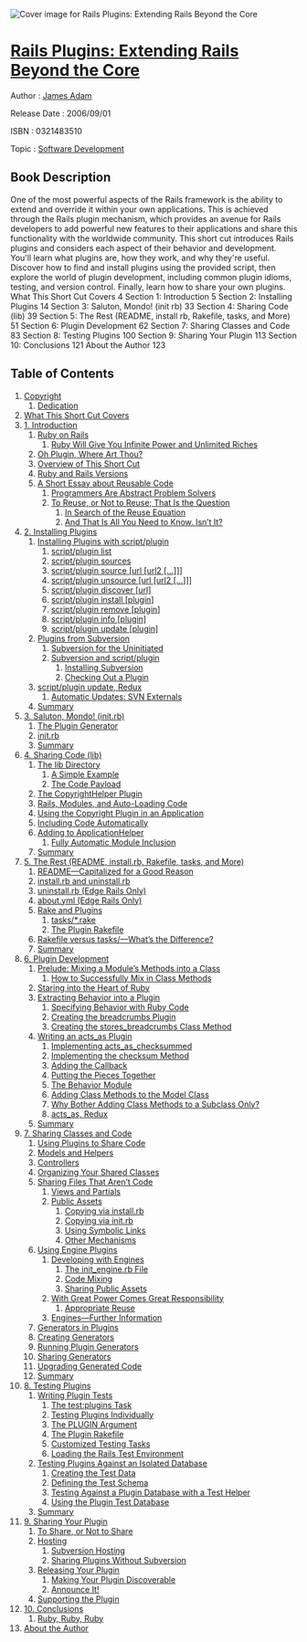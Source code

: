 ![Cover image for Rails Plugins: Extending Rails Beyond the Core](https://imgdetail.ebookreading.net/cover/cover/software_development/EB0321483510.jpg)

[Rails Plugins: Extending Rails Beyond the Core](https://ebookreading.net/view/book/Rails+Plugins%3A+Extending+Rails+Beyond+the+Core-EB0321483510_1.html "Rails Plugins: Extending Rails Beyond the Core")
====================================================================================================================

Author : [James Adam](https://ebookreading.net/search/author/James+Adam)

Release Date : 2006/09/01

ISBN : 0321483510

Topic : [Software Development](https://ebookreading.net/search/category/software-development)

Book Description
-----------------

One of the most powerful aspects of the Rails framework is the ability to extend and override it within your own applications. This is achieved through the Rails plugin mechanism, which provides an avenue for Rails developers to add powerful new features to their applications and share this functionality with the worldwide community.
This short cut introduces Rails plugins and considers each aspect of their behavior and development. You'll learn what plugins are, how they work, and why they're useful. Discover how to find and install plugins using the provided script, then explore the world of plugin development, including common plugin idioms, testing, and version control. Finally, learn how to share your own plugins.
What This Short Cut Covers 4
Section 1: Introduction 5
Section 2: Installing Plugins 14
Section 3: Saluton, Mondo! (init rb) 33
Section 4: Sharing Code (lib) 39
Section 5: The Rest (README, install rb, Rakefile, tasks, and More) 51
Section 6: Plugin Development 62
Section 7: Sharing Classes and Code 83
Section 8: Testing Plugins 100
Section 9: Sharing Your Plugin 113
Section 10: Conclusions 121
About the Author 123
              
Table of Contents
-----------------

1. [Copyright](https://ebookreading.net/view/book/Rails+Plugins%3A+Extending+Rails+Beyond+the+Core-EB0321483510_1.html)
    1. [Dedication](https://ebookreading.net/view/book/Rails+Plugins%3A+Extending+Rails+Beyond+the+Core-EB0321483510_1.html#ded01)
1. [What This Short Cut Covers](https://ebookreading.net/view/book/Rails+Plugins%3A+Extending+Rails+Beyond+the+Core-EB0321483510_2.html)
1. [1. Introduction](https://ebookreading.net/view/book/Rails+Plugins%3A+Extending+Rails+Beyond+the+Core-EB0321483510_3.html)
    1. [Ruby on Rails](https://ebookreading.net/view/book/Rails+Plugins%3A+Extending+Rails+Beyond+the+Core-EB0321483510_3.html#ch01lev1sec1)
        1. [Ruby Will Give You Infinite Power and Unlimited Riches](https://ebookreading.net/view/book/Rails+Plugins%3A+Extending+Rails+Beyond+the+Core-EB0321483510_3.html#ch01lev2sec1)
    1. [Oh Plugin, Where Art Thou?](https://ebookreading.net/view/book/Rails+Plugins%3A+Extending+Rails+Beyond+the+Core-EB0321483510_3.html#ch01lev1sec2)
    1. [Overview of This Short Cut](https://ebookreading.net/view/book/Rails+Plugins%3A+Extending+Rails+Beyond+the+Core-EB0321483510_3.html#ch01lev1sec3)
    1. [Ruby and Rails Versions](https://ebookreading.net/view/book/Rails+Plugins%3A+Extending+Rails+Beyond+the+Core-EB0321483510_3.html#ch01lev1sec4)
    1. [A Short Essay about Reusable Code](https://ebookreading.net/view/book/Rails+Plugins%3A+Extending+Rails+Beyond+the+Core-EB0321483510_3.html#ch01lev1sec5)
        1. [Programmers Are Abstract Problem Solvers](https://ebookreading.net/view/book/Rails+Plugins%3A+Extending+Rails+Beyond+the+Core-EB0321483510_3.html#ch01lev2sec2)
        1. [To Reuse, or Not to Reuse; That Is the Question](https://ebookreading.net/view/book/Rails+Plugins%3A+Extending+Rails+Beyond+the+Core-EB0321483510_3.html#ch01lev2sec3)
            1. [In Search of the Reuse Equation](https://ebookreading.net/view/book/Rails+Plugins%3A+Extending+Rails+Beyond+the+Core-EB0321483510_3.html#ch01lev3sec1)
            1. [And That Is All You Need to Know. Isn’t It?](https://ebookreading.net/view/book/Rails+Plugins%3A+Extending+Rails+Beyond+the+Core-EB0321483510_3.html#ch01lev3sec2)
1. [2. Installing Plugins](https://ebookreading.net/view/book/Rails+Plugins%3A+Extending+Rails+Beyond+the+Core-EB0321483510_4.html)
    1. [Installing Plugins with script/plugin](https://ebookreading.net/view/book/Rails+Plugins%3A+Extending+Rails+Beyond+the+Core-EB0321483510_4.html#ch02lev1sec1)
        1. [script/plugin list](https://ebookreading.net/view/book/Rails+Plugins%3A+Extending+Rails+Beyond+the+Core-EB0321483510_4.html#ch02lev2sec1)
        1. [script/plugin sources](https://ebookreading.net/view/book/Rails+Plugins%3A+Extending+Rails+Beyond+the+Core-EB0321483510_4.html#ch02lev2sec2)
        1. [script/plugin source [url [url2 [...]]]](https://ebookreading.net/view/book/Rails+Plugins%3A+Extending+Rails+Beyond+the+Core-EB0321483510_4.html#ch02lev2sec3)
        1. [script/plugin unsource [url [url2 [...]]]](https://ebookreading.net/view/book/Rails+Plugins%3A+Extending+Rails+Beyond+the+Core-EB0321483510_4.html#ch02lev2sec4)
        1. [script/plugin discover [url]](https://ebookreading.net/view/book/Rails+Plugins%3A+Extending+Rails+Beyond+the+Core-EB0321483510_4.html#ch02lev2sec5)
        1. [script/plugin install [plugin]](https://ebookreading.net/view/book/Rails+Plugins%3A+Extending+Rails+Beyond+the+Core-EB0321483510_4.html#ch02lev2sec6)
        1. [script/plugin remove [plugin]](https://ebookreading.net/view/book/Rails+Plugins%3A+Extending+Rails+Beyond+the+Core-EB0321483510_4.html#ch02lev2sec7)
        1. [script/plugin info [plugin]](https://ebookreading.net/view/book/Rails+Plugins%3A+Extending+Rails+Beyond+the+Core-EB0321483510_4.html#ch02lev2sec8)
        1. [script/plugin update [plugin]](https://ebookreading.net/view/book/Rails+Plugins%3A+Extending+Rails+Beyond+the+Core-EB0321483510_4.html#ch02lev2sec9)
    1. [Plugins from Subversion](https://ebookreading.net/view/book/Rails+Plugins%3A+Extending+Rails+Beyond+the+Core-EB0321483510_4.html#ch02lev1sec2)
        1. [Subversion for the Uninitiated](https://ebookreading.net/view/book/Rails+Plugins%3A+Extending+Rails+Beyond+the+Core-EB0321483510_4.html#ch02lev2sec10)
        1. [Subversion and script/plugin](https://ebookreading.net/view/book/Rails+Plugins%3A+Extending+Rails+Beyond+the+Core-EB0321483510_4.html#ch02lev2sec11)
            1. [Installing Subversion](https://ebookreading.net/view/book/Rails+Plugins%3A+Extending+Rails+Beyond+the+Core-EB0321483510_4.html#ch02lev3sec1)
            1. [Checking Out a Plugin](https://ebookreading.net/view/book/Rails+Plugins%3A+Extending+Rails+Beyond+the+Core-EB0321483510_4.html#ch02lev3sec2)
    1. [script/plugin update, Redux](https://ebookreading.net/view/book/Rails+Plugins%3A+Extending+Rails+Beyond+the+Core-EB0321483510_4.html#ch02lev1sec3)
        1. [Automatic Updates: SVN Externals](https://ebookreading.net/view/book/Rails+Plugins%3A+Extending+Rails+Beyond+the+Core-EB0321483510_4.html#ch02lev2sec12)
    1. [Summary](https://ebookreading.net/view/book/Rails+Plugins%3A+Extending+Rails+Beyond+the+Core-EB0321483510_4.html#ch02lev1sec4)
1. [3. Saluton, Mondo! (init.rb)](https://ebookreading.net/view/book/Rails+Plugins%3A+Extending+Rails+Beyond+the+Core-EB0321483510_5.html)
    1. [The Plugin Generator](https://ebookreading.net/view/book/Rails+Plugins%3A+Extending+Rails+Beyond+the+Core-EB0321483510_5.html#ch03lev1sec1)
    1. [init.rb](https://ebookreading.net/view/book/Rails+Plugins%3A+Extending+Rails+Beyond+the+Core-EB0321483510_5.html#ch03lev1sec2)
    1. [Summary](https://ebookreading.net/view/book/Rails+Plugins%3A+Extending+Rails+Beyond+the+Core-EB0321483510_5.html#ch03lev1sec3)
1. [4. Sharing Code (lib)](https://ebookreading.net/view/book/Rails+Plugins%3A+Extending+Rails+Beyond+the+Core-EB0321483510_6.html)
    1. [The lib Directory](https://ebookreading.net/view/book/Rails+Plugins%3A+Extending+Rails+Beyond+the+Core-EB0321483510_6.html#ch04lev1sec1)
        1. [A Simple Example](https://ebookreading.net/view/book/Rails+Plugins%3A+Extending+Rails+Beyond+the+Core-EB0321483510_6.html#ch04lev2sec1)
        1. [The Code Payload](https://ebookreading.net/view/book/Rails+Plugins%3A+Extending+Rails+Beyond+the+Core-EB0321483510_6.html#ch04lev2sec2)
    1. [The CopyrightHelper Plugin](https://ebookreading.net/view/book/Rails+Plugins%3A+Extending+Rails+Beyond+the+Core-EB0321483510_6.html#ch04lev1sec2)
    1. [Rails, Modules, and Auto-Loading Code](https://ebookreading.net/view/book/Rails+Plugins%3A+Extending+Rails+Beyond+the+Core-EB0321483510_6.html#ch04lev1sec3)
    1. [Using the Copyright Plugin in an Application](https://ebookreading.net/view/book/Rails+Plugins%3A+Extending+Rails+Beyond+the+Core-EB0321483510_6.html#ch04lev1sec4)
    1. [Including Code Automatically](https://ebookreading.net/view/book/Rails+Plugins%3A+Extending+Rails+Beyond+the+Core-EB0321483510_6.html#ch04lev1sec5)
    1. [Adding to ApplicationHelper](https://ebookreading.net/view/book/Rails+Plugins%3A+Extending+Rails+Beyond+the+Core-EB0321483510_6.html#ch04lev1sec6)
        1. [Fully Automatic Module Inclusion](https://ebookreading.net/view/book/Rails+Plugins%3A+Extending+Rails+Beyond+the+Core-EB0321483510_6.html#ch04lev2sec3)
    1. [Summary](https://ebookreading.net/view/book/Rails+Plugins%3A+Extending+Rails+Beyond+the+Core-EB0321483510_6.html#ch04lev1sec7)
1. [5. The Rest (README, install.rb, Rakefile, tasks, and More)](https://ebookreading.net/view/book/Rails+Plugins%3A+Extending+Rails+Beyond+the+Core-EB0321483510_7.html)
    1. [README—Capitalized for a Good Reason](https://ebookreading.net/view/book/Rails+Plugins%3A+Extending+Rails+Beyond+the+Core-EB0321483510_7.html#ch05lev1sec1)
    1. [install.rb and uninstall.rb](https://ebookreading.net/view/book/Rails+Plugins%3A+Extending+Rails+Beyond+the+Core-EB0321483510_7.html#ch05lev1sec2)
    1. [uninstall.rb (Edge Rails Only)](https://ebookreading.net/view/book/Rails+Plugins%3A+Extending+Rails+Beyond+the+Core-EB0321483510_7.html#ch05lev1sec3)
    1. [about.yml (Edge Rails Only)](https://ebookreading.net/view/book/Rails+Plugins%3A+Extending+Rails+Beyond+the+Core-EB0321483510_7.html#ch05lev1sec4)
    1. [Rake and Plugins](https://ebookreading.net/view/book/Rails+Plugins%3A+Extending+Rails+Beyond+the+Core-EB0321483510_7.html#ch05lev1sec5)
        1. [tasks/*.rake](https://ebookreading.net/view/book/Rails+Plugins%3A+Extending+Rails+Beyond+the+Core-EB0321483510_7.html#ch05lev2sec1)
        1. [The Plugin Rakefile](https://ebookreading.net/view/book/Rails+Plugins%3A+Extending+Rails+Beyond+the+Core-EB0321483510_7.html#ch05lev2sec2)
    1. [Rakefile versus tasks/—What’s the Difference?](https://ebookreading.net/view/book/Rails+Plugins%3A+Extending+Rails+Beyond+the+Core-EB0321483510_7.html#ch05lev1sec6)
    1. [Summary](https://ebookreading.net/view/book/Rails+Plugins%3A+Extending+Rails+Beyond+the+Core-EB0321483510_7.html#ch05lev1sec7)
1. [6. Plugin Development](https://ebookreading.net/view/book/Rails+Plugins%3A+Extending+Rails+Beyond+the+Core-EB0321483510_8.html)
    1. [Prelude: Mixing a Module’s Methods into a Class](https://ebookreading.net/view/book/Rails+Plugins%3A+Extending+Rails+Beyond+the+Core-EB0321483510_8.html#ch06lev1sec1)
        1. [How to Successfully Mix in Class Methods](https://ebookreading.net/view/book/Rails+Plugins%3A+Extending+Rails+Beyond+the+Core-EB0321483510_8.html#ch06lev2sec1)
    1. [Staring into the Heart of Ruby](https://ebookreading.net/view/book/Rails+Plugins%3A+Extending+Rails+Beyond+the+Core-EB0321483510_8.html#ch06lev1sec2)
    1. [Extracting Behavior into a Plugin](https://ebookreading.net/view/book/Rails+Plugins%3A+Extending+Rails+Beyond+the+Core-EB0321483510_8.html#ch06lev1sec3)
        1. [Specifying Behavior with Ruby Code](https://ebookreading.net/view/book/Rails+Plugins%3A+Extending+Rails+Beyond+the+Core-EB0321483510_8.html#ch06lev2sec2)
        1. [Creating the breadcrumbs Plugin](https://ebookreading.net/view/book/Rails+Plugins%3A+Extending+Rails+Beyond+the+Core-EB0321483510_8.html#ch06lev2sec3)
        1. [Creating the stores_breadcrumbs Class Method](https://ebookreading.net/view/book/Rails+Plugins%3A+Extending+Rails+Beyond+the+Core-EB0321483510_8.html#ch06lev2sec4)
    1. [Writing an acts_as Plugin](https://ebookreading.net/view/book/Rails+Plugins%3A+Extending+Rails+Beyond+the+Core-EB0321483510_8.html#ch06lev1sec4)
        1. [Implementing acts_as_checksummed](https://ebookreading.net/view/book/Rails+Plugins%3A+Extending+Rails+Beyond+the+Core-EB0321483510_8.html#ch06lev2sec5)
        1. [Implementing the checksum Method](https://ebookreading.net/view/book/Rails+Plugins%3A+Extending+Rails+Beyond+the+Core-EB0321483510_8.html#ch06lev2sec6)
        1. [Adding the Callback](https://ebookreading.net/view/book/Rails+Plugins%3A+Extending+Rails+Beyond+the+Core-EB0321483510_8.html#ch06lev2sec7)
        1. [Putting the Pieces Together](https://ebookreading.net/view/book/Rails+Plugins%3A+Extending+Rails+Beyond+the+Core-EB0321483510_8.html#ch06lev2sec8)
        1. [The Behavior Module](https://ebookreading.net/view/book/Rails+Plugins%3A+Extending+Rails+Beyond+the+Core-EB0321483510_8.html#ch06lev2sec9)
        1. [Adding Class Methods to the Model Class](https://ebookreading.net/view/book/Rails+Plugins%3A+Extending+Rails+Beyond+the+Core-EB0321483510_8.html#ch06lev2sec10)
        1. [Why Bother Adding Class Methods to a Subclass Only?](https://ebookreading.net/view/book/Rails+Plugins%3A+Extending+Rails+Beyond+the+Core-EB0321483510_8.html#ch06lev2sec11)
        1. [acts_as, Redux](https://ebookreading.net/view/book/Rails+Plugins%3A+Extending+Rails+Beyond+the+Core-EB0321483510_8.html#ch06lev2sec12)
    1. [Summary](https://ebookreading.net/view/book/Rails+Plugins%3A+Extending+Rails+Beyond+the+Core-EB0321483510_8.html#ch06lev1sec5)
1. [7. Sharing Classes and Code](https://ebookreading.net/view/book/Rails+Plugins%3A+Extending+Rails+Beyond+the+Core-EB0321483510_9.html)
    1. [Using Plugins to Share Code](https://ebookreading.net/view/book/Rails+Plugins%3A+Extending+Rails+Beyond+the+Core-EB0321483510_9.html#ch07lev1sec1)
    1. [Models and Helpers](https://ebookreading.net/view/book/Rails+Plugins%3A+Extending+Rails+Beyond+the+Core-EB0321483510_9.html#ch07lev1sec2)
    1. [Controllers](https://ebookreading.net/view/book/Rails+Plugins%3A+Extending+Rails+Beyond+the+Core-EB0321483510_9.html#ch07lev1sec3)
    1. [Organizing Your Shared Classes](https://ebookreading.net/view/book/Rails+Plugins%3A+Extending+Rails+Beyond+the+Core-EB0321483510_9.html#ch07lev1sec4)
    1. [Sharing Files That Aren’t Code](https://ebookreading.net/view/book/Rails+Plugins%3A+Extending+Rails+Beyond+the+Core-EB0321483510_9.html#ch07lev1sec5)
        1. [Views and Partials](https://ebookreading.net/view/book/Rails+Plugins%3A+Extending+Rails+Beyond+the+Core-EB0321483510_9.html#ch07lev2sec1)
        1. [Public Assets](https://ebookreading.net/view/book/Rails+Plugins%3A+Extending+Rails+Beyond+the+Core-EB0321483510_9.html#ch07lev2sec2)
            1. [Copying via install.rb](https://ebookreading.net/view/book/Rails+Plugins%3A+Extending+Rails+Beyond+the+Core-EB0321483510_9.html#ch07lev3sec1)
            1. [Copying via init.rb](https://ebookreading.net/view/book/Rails+Plugins%3A+Extending+Rails+Beyond+the+Core-EB0321483510_9.html#ch07lev3sec2)
            1. [Using Symbolic Links](https://ebookreading.net/view/book/Rails+Plugins%3A+Extending+Rails+Beyond+the+Core-EB0321483510_9.html#ch07lev3sec3)
            1. [Other Mechanisms](https://ebookreading.net/view/book/Rails+Plugins%3A+Extending+Rails+Beyond+the+Core-EB0321483510_9.html#ch07lev3sec4)
    1. [Using Engine Plugins](https://ebookreading.net/view/book/Rails+Plugins%3A+Extending+Rails+Beyond+the+Core-EB0321483510_9.html#ch07lev1sec6)
        1. [Developing with Engines](https://ebookreading.net/view/book/Rails+Plugins%3A+Extending+Rails+Beyond+the+Core-EB0321483510_9.html#ch07lev2sec3)
            1. [The init_engine.rb File](https://ebookreading.net/view/book/Rails+Plugins%3A+Extending+Rails+Beyond+the+Core-EB0321483510_9.html#ch07lev3sec5)
            1. [Code Mixing](https://ebookreading.net/view/book/Rails+Plugins%3A+Extending+Rails+Beyond+the+Core-EB0321483510_9.html#ch07lev3sec6)
            1. [Sharing Public Assets](https://ebookreading.net/view/book/Rails+Plugins%3A+Extending+Rails+Beyond+the+Core-EB0321483510_9.html#ch07lev3sec7)
        1. [With Great Power Comes Great Responsibility](https://ebookreading.net/view/book/Rails+Plugins%3A+Extending+Rails+Beyond+the+Core-EB0321483510_9.html#ch07lev2sec4)
            1. [Appropriate Reuse](https://ebookreading.net/view/book/Rails+Plugins%3A+Extending+Rails+Beyond+the+Core-EB0321483510_9.html#ch07lev3sec8)
        1. [Engines—Further Information](https://ebookreading.net/view/book/Rails+Plugins%3A+Extending+Rails+Beyond+the+Core-EB0321483510_9.html#ch07lev2sec5)
    1. [Generators in Plugins](https://ebookreading.net/view/book/Rails+Plugins%3A+Extending+Rails+Beyond+the+Core-EB0321483510_9.html#ch07lev1sec7)
    1. [Creating Generators](https://ebookreading.net/view/book/Rails+Plugins%3A+Extending+Rails+Beyond+the+Core-EB0321483510_9.html#ch07lev1sec8)
    1. [Running Plugin Generators](https://ebookreading.net/view/book/Rails+Plugins%3A+Extending+Rails+Beyond+the+Core-EB0321483510_9.html#ch07lev1sec9)
    1. [Sharing Generators](https://ebookreading.net/view/book/Rails+Plugins%3A+Extending+Rails+Beyond+the+Core-EB0321483510_9.html#ch07lev1sec10)
    1. [Upgrading Generated Code](https://ebookreading.net/view/book/Rails+Plugins%3A+Extending+Rails+Beyond+the+Core-EB0321483510_9.html#ch07lev1sec11)
    1. [Summary](https://ebookreading.net/view/book/Rails+Plugins%3A+Extending+Rails+Beyond+the+Core-EB0321483510_9.html#ch07lev1sec12)
1. [8. Testing Plugins](https://ebookreading.net/view/book/Rails+Plugins%3A+Extending+Rails+Beyond+the+Core-EB0321483510_10.html)
    1. [Writing Plugin Tests](https://ebookreading.net/view/book/Rails+Plugins%3A+Extending+Rails+Beyond+the+Core-EB0321483510_10.html#ch08lev1sec1)
        1. [The test:plugins Task](https://ebookreading.net/view/book/Rails+Plugins%3A+Extending+Rails+Beyond+the+Core-EB0321483510_10.html#ch08lev2sec1)
        1. [Testing Plugins Individually](https://ebookreading.net/view/book/Rails+Plugins%3A+Extending+Rails+Beyond+the+Core-EB0321483510_10.html#ch08lev2sec2)
        1. [The PLUGIN Argument](https://ebookreading.net/view/book/Rails+Plugins%3A+Extending+Rails+Beyond+the+Core-EB0321483510_10.html#ch08lev2sec3)
        1. [The Plugin Rakefile](https://ebookreading.net/view/book/Rails+Plugins%3A+Extending+Rails+Beyond+the+Core-EB0321483510_10.html#ch08lev2sec4)
        1. [Customized Testing Tasks](https://ebookreading.net/view/book/Rails+Plugins%3A+Extending+Rails+Beyond+the+Core-EB0321483510_10.html#ch08lev2sec5)
        1. [Loading the Rails Test Environment](https://ebookreading.net/view/book/Rails+Plugins%3A+Extending+Rails+Beyond+the+Core-EB0321483510_10.html#ch08lev2sec6)
    1. [Testing Plugins Against an Isolated Database](https://ebookreading.net/view/book/Rails+Plugins%3A+Extending+Rails+Beyond+the+Core-EB0321483510_10.html#ch08lev1sec2)
        1. [Creating the Test Data](https://ebookreading.net/view/book/Rails+Plugins%3A+Extending+Rails+Beyond+the+Core-EB0321483510_10.html#ch08lev2sec7)
        1. [Defining the Test Schema](https://ebookreading.net/view/book/Rails+Plugins%3A+Extending+Rails+Beyond+the+Core-EB0321483510_10.html#ch08lev2sec8)
        1. [Testing Against a Plugin Database with a Test Helper](https://ebookreading.net/view/book/Rails+Plugins%3A+Extending+Rails+Beyond+the+Core-EB0321483510_10.html#ch08lev2sec9)
        1. [Using the Plugin Test Database](https://ebookreading.net/view/book/Rails+Plugins%3A+Extending+Rails+Beyond+the+Core-EB0321483510_10.html#ch08lev2sec10)
    1. [Summary](https://ebookreading.net/view/book/Rails+Plugins%3A+Extending+Rails+Beyond+the+Core-EB0321483510_10.html#ch08lev1sec3)
1. [9. Sharing Your Plugin](https://ebookreading.net/view/book/Rails+Plugins%3A+Extending+Rails+Beyond+the+Core-EB0321483510_11.html)
    1. [To Share, or Not to Share](https://ebookreading.net/view/book/Rails+Plugins%3A+Extending+Rails+Beyond+the+Core-EB0321483510_11.html#ch09lev1sec1)
    1. [Hosting](https://ebookreading.net/view/book/Rails+Plugins%3A+Extending+Rails+Beyond+the+Core-EB0321483510_11.html#ch09lev1sec2)
        1. [Subversion Hosting](https://ebookreading.net/view/book/Rails+Plugins%3A+Extending+Rails+Beyond+the+Core-EB0321483510_11.html#ch09lev2sec1)
        1. [Sharing Plugins Without Subversion](https://ebookreading.net/view/book/Rails+Plugins%3A+Extending+Rails+Beyond+the+Core-EB0321483510_11.html#ch09lev2sec2)
    1. [Releasing Your Plugin](https://ebookreading.net/view/book/Rails+Plugins%3A+Extending+Rails+Beyond+the+Core-EB0321483510_11.html#ch09lev1sec3)
        1. [Making Your Plugin Discoverable](https://ebookreading.net/view/book/Rails+Plugins%3A+Extending+Rails+Beyond+the+Core-EB0321483510_11.html#ch09lev2sec3)
        1. [Announce It!](https://ebookreading.net/view/book/Rails+Plugins%3A+Extending+Rails+Beyond+the+Core-EB0321483510_11.html#ch09lev2sec4)
    1. [Supporting the Plugin](https://ebookreading.net/view/book/Rails+Plugins%3A+Extending+Rails+Beyond+the+Core-EB0321483510_11.html#ch09lev1sec4)
1. [10. Conclusions](https://ebookreading.net/view/book/Rails+Plugins%3A+Extending+Rails+Beyond+the+Core-EB0321483510_12.html)
    1. [Ruby, Ruby, Ruby](https://ebookreading.net/view/book/Rails+Plugins%3A+Extending+Rails+Beyond+the+Core-EB0321483510_12.html#ch10lev1sec1)
1. [About the Author](https://ebookreading.net/view/book/Rails+Plugins%3A+Extending+Rails+Beyond+the+Core-EB0321483510_13.html)
